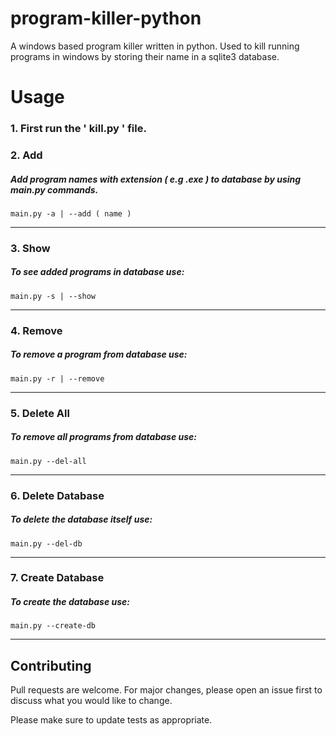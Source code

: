 # program-killer-python
A windows based program killer written in python. Used to kill running programs in windows by storing their name in a sqlite3 database.

# Usage
### 1. First run the ' kill.py ' file.
### 2. Add
##### Add program names with extension ( e.g .exe ) to database by using main.py commands.
```
main.py -a | --add ( name )
```
---

### 3. Show 
##### To see added programs in database use:
```
main.py -s | --show
```
---

### 4. Remove
##### To remove a program from database use:
```
main.py -r | --remove
```
---

### 5. Delete All
##### To remove all programs from database use:
```
main.py --del-all
```
---

### 6. Delete Database
##### To delete the database itself use:
```
main.py --del-db
```
---
### 7. Create Database
##### To create the database use:
```
main.py --create-db
```
---

## Contributing
Pull requests are welcome. For major changes, please open an issue first to discuss what you would like to change.

Please make sure to update tests as appropriate.
